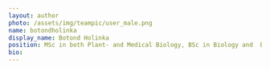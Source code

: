 ```yaml
---
layout: author
photo: /assets/img/teampic/user_male.png 
name: botondholinka
display_name: Botond Holinka
position: MSc in both Plant- and Medical Biology, BSc in Biology and  BSc student in Environmental Science
bio:
---
```

